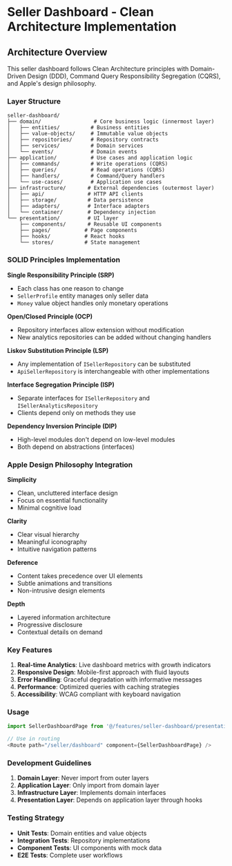 # Seller Dashboard - Clean Architecture Implementation

## Architecture Overview

This seller dashboard follows Clean Architecture principles with Domain-Driven Design (DDD), Command Query Responsibility Segregation (CQRS), and Apple's design philosophy.

### Layer Structure

```
seller-dashboard/
├── domain/                 # Core business logic (innermost layer)
│   ├── entities/          # Business entities
│   ├── value-objects/     # Immutable value objects
│   ├── repositories/      # Repository contracts
│   ├── services/          # Domain services
│   └── events/            # Domain events
├── application/           # Use cases and application logic
│   ├── commands/          # Write operations (CQRS)
│   ├── queries/           # Read operations (CQRS)
│   ├── handlers/          # Command/Query handlers
│   └── use-cases/         # Application use cases
├── infrastructure/       # External dependencies (outermost layer)
│   ├── api/              # HTTP API clients
│   ├── storage/          # Data persistence
│   ├── adapters/         # Interface adapters
│   └── container/        # Dependency injection
└── presentation/         # UI layer
    ├── components/       # Reusable UI components
    ├── pages/           # Page components
    ├── hooks/           # React hooks
    └── stores/          # State management
```

### SOLID Principles Implementation

**Single Responsibility Principle (SRP)**
- Each class has one reason to change
- `SellerProfile` entity manages only seller data
- `Money` value object handles only monetary operations

**Open/Closed Principle (OCP)**
- Repository interfaces allow extension without modification
- New analytics repositories can be added without changing handlers

**Liskov Substitution Principle (LSP)**
- Any implementation of `ISellerRepository` can be substituted
- `ApiSellerRepository` is interchangeable with other implementations

**Interface Segregation Principle (ISP)**
- Separate interfaces for `ISellerRepository` and `ISellerAnalyticsRepository`
- Clients depend only on methods they use

**Dependency Inversion Principle (DIP)**
- High-level modules don't depend on low-level modules
- Both depend on abstractions (interfaces)

### Apple Design Philosophy Integration

**Simplicity**
- Clean, uncluttered interface design
- Focus on essential functionality
- Minimal cognitive load

**Clarity**
- Clear visual hierarchy
- Meaningful iconography
- Intuitive navigation patterns

**Deference**
- Content takes precedence over UI elements
- Subtle animations and transitions
- Non-intrusive design elements

**Depth**
- Layered information architecture
- Progressive disclosure
- Contextual details on demand

### Key Features

1. **Real-time Analytics**: Live dashboard metrics with growth indicators
2. **Responsive Design**: Mobile-first approach with fluid layouts
3. **Error Handling**: Graceful degradation with informative messages
4. **Performance**: Optimized queries with caching strategies
5. **Accessibility**: WCAG compliant with keyboard navigation

### Usage

```typescript
import SellerDashboardPage from '@/features/seller-dashboard/presentation/pages/SellerDashboardPage';

// Use in routing
<Route path="/seller/dashboard" component={SellerDashboardPage} />
```

### Development Guidelines

1. **Domain Layer**: Never import from outer layers
2. **Application Layer**: Only import from domain layer
3. **Infrastructure Layer**: Implements domain interfaces
4. **Presentation Layer**: Depends on application layer through hooks

### Testing Strategy

- **Unit Tests**: Domain entities and value objects
- **Integration Tests**: Repository implementations
- **Component Tests**: UI components with mock data
- **E2E Tests**: Complete user workflows